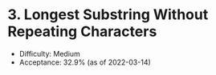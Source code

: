 # 3. Longest Substring Without Repeating Characters
- Difficulty: Medium
- Acceptance: 32.9% (as of 2022-03-14)
